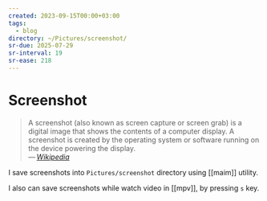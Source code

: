 ```yaml
---
created: 2023-09-15T00:00+03:00
tags:
  - blog
directory: ~/Pictures/screenshot/
sr-due: 2025-07-29
sr-interval: 19
sr-ease: 218
---
```


# Screenshot

> A screenshot (also known as screen capture or screen grab) is a digital image
> that shows the contents of a computer display. A screenshot is created by the
> operating system or software running on the device powering the display.\
> — <cite>[Wikipedia](https://en.wikipedia.org/wiki/Screenshot)</cite>

I save screenshots into `Pictures/screenshot` directory using [[maim]] utility.

<!-- TODO: outdated -->

I also can save screenshots while watch video in [[mpv]], by pressing `s` key.
